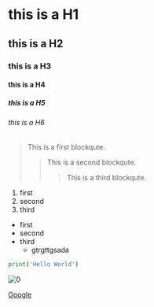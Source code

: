 # this is a H1

## this is a H2

### this is a H3

#### this is a H4

##### this is a H5

###### this is a H6

> This is a first blockqute.
>
> > This is a second blockqute.
> >
> > > This is a third blockqute.



1. first
2. second
3. third

- first
- second
- third
  * gtrgttgsada

```python
print('Hello World')

```



![0](/Users/wendy/Desktop/0.jpg)

[Google](https://www.google.com)


